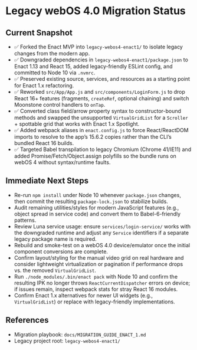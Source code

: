 # Legacy webOS 4.0 Migration Status

## Current Snapshot
- ✅ Forked the Enact MVP into `legacy-webos4-enact1/` to isolate legacy changes from the modern app.
- ✅ Downgraded dependencies in `legacy-webos4-enact1/package.json` to Enact 1.13 and React 15, added legacy-friendly ESLint config, and committed to Node 10 via `.nvmrc`.
- ✅ Preserved existing source, services, and resources as a starting point for Enact 1.x refactoring.
- ✅ Reworked `src/App/App.js` and `src/components/LoginForm.js` to drop React 16+ features (fragments, `createRef`, optional chaining) and switch Moonstone control handlers to `onTap`.
- ✅ Converted class field/arrow property syntax to constructor-bound methods and swapped the unsupported `VirtualGridList` for a `Scroller` + spottable grid that works with Enact 1.x Spotlight.
- ✅ Added webpack aliases in `enact.config.js` to force React/ReactDOM imports to resolve to the app’s 15.6.2 copies rather than the CLI’s bundled React 16 builds.
- ✅ Targeted Babel transpilation to legacy Chromium (Chrome 41/IE11) and added Promise/Fetch/Object.assign polyfills so the bundle runs on webOS 4 without syntax/runtime faults.

## Immediate Next Steps
- Re-run `npm install` under Node 10 whenever `package.json` changes, then commit the resulting `package-lock.json` to stabilize builds.
- Audit remaining utilities/styles for modern JavaScript features (e.g., object spread in service code) and convert them to Babel-6-friendly patterns.
- Review Luna service usage: ensure `services/login-service/` works with the downgraded runtime and adjust any `Service` identifiers if a separate legacy package name is required.
- Rebuild and smoke-test on a webOS 4.0 device/emulator once the initial component conversions are complete.
- Confirm layout/styling for the manual video grid on real hardware and consider lightweight virtualization or pagination if performance drops vs. the removed `VirtualGridList`.
- Run `./node_modules/.bin/enact pack` with Node 10 and confirm the resulting IPK no longer throws `ReactCurrentDispatcher` errors on device; if issues remain, inspect webpack stats for stray React 16 modules.
- Confirm Enact 1.x alternatives for newer UI widgets (e.g., `VirtualGridList`) or replace with legacy-friendly implementations.

## References
- Migration playbook: `docs/MIGRATION_GUIDE_ENACT_1.md`
- Legacy project root: `legacy-webos4-enact1/`
